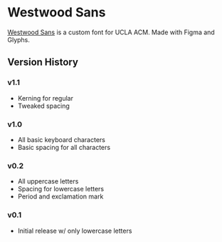 # Westwood Sans
[Westwood Sans](https://westwoodsans.com) is a custom font for UCLA ACM. Made with Figma and Glyphs.



## Version History

### v1.1

- Kerning for regular
- Tweaked spacing

### v1.0

- All basic keyboard characters
- Basic spacing for all characters

### v0.2

- All uppercase letters
- Spacing for lowercase letters
- Period and exclamation mark

### v0.1

- Initial release w/ only lowercase letters

